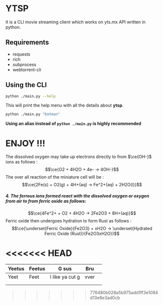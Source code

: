 # YTSP
It is a CLI movie streaming client which works on yts.mx API written in python.

## Requirements
- requests
- rich
- subprocess
- webtorrent-cli 

## Using the CLI 
```bash
python ./main.py --help
```
This will print the help menu with all the details about **ytsp**.

```bash
python ./main.py "batman"
```
**Using an alias instead of `python ./main.py` is highly recommended**
# ENJOY !!!

The dissolved oxygen may take up electrons directly to from $\ce{OH-}$ ions as follows :
$$\ce{O2 + 4H2O + 4e- -> 4OH-}$$
The over all reaction of the miniature cell will be :
$$\ce{2Fe(s) + O2(g) + 4H+(aq) -> Fe^2+(aq) + 2H2O(l)}$$


##### **4.** The ferrous ions formed react with the dissolved oxygen or oxygen from air to from ferric oxide as follows:
$$\ce{4Fe^2+ + O2 + 4H2O -> 2Fe2O3 + 8H+(aq)}$$
Ferric oxide then undergoes hydration to form Rust as follows :
$$\ce{\underset{Ferric Oxide}{Fe2O3} + xH2O -> \underset{Hydrated Ferric Oxide (Rust)}{Fe2O3xH2O}}$$

<<<<<<< HEAD
=======
| Yeetus | Feetus | G sus           | Bru  |   |
|--------|--------|-----------------|------|---|
| Yeet   | Feet   | I like ya cut g | vver |   |
|        |        |                 |      |   |
|        |        |                 |      |   |






>>>>>>> 776480b028a5b975add1ff3e1084d13e8e3ad0cb
